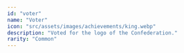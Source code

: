 ```yaml
---
id: "voter"
name: "Voter"
icon: "src/assets/images/achievements/king.webp"
description: "Voted for the logo of the Confederation."
rarity: "Common"
---
```

